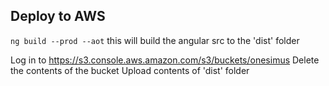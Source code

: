 ## Deploy to AWS

`ng build --prod --aot` this will build the angular src to the 'dist' folder

Log in to https://s3.console.aws.amazon.com/s3/buckets/onesimus
Delete the contents of the bucket
Upload contents of 'dist' folder
